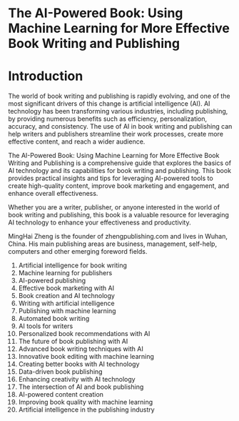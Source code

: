 # The AI-Powered Book: Using Machine Learning for More Effective Book Writing and Publishing

# Introduction

The world of book writing and publishing is rapidly evolving, and one of the most significant drivers of this change is artificial intelligence (AI). AI technology has been transforming various industries, including publishing, by providing numerous benefits such as efficiency, personalization, accuracy, and consistency. The use of AI in book writing and publishing can help writers and publishers streamline their work processes, create more effective content, and reach a wider audience.

The AI-Powered Book: Using Machine Learning for More Effective Book Writing and Publishing is a comprehensive guide that explores the basics of AI technology and its capabilities for book writing and publishing. This book provides practical insights and tips for leveraging AI-powered tools to create high-quality content, improve book marketing and engagement, and enhance overall effectiveness.

Whether you are a writer, publisher, or anyone interested in the world of book writing and publishing, this book is a valuable resource for leveraging AI technology to enhance your effectiveness and productivity.

MingHai Zheng is the founder of zhengpublishing.com and lives in Wuhan, China. His main publishing areas are business, management, self-help, computers and other emerging foreword fields.



1. Artificial intelligence for book writing
2. Machine learning for publishers
3. AI-powered publishing
4. Effective book marketing with AI
5. Book creation and AI technology
6. Writing with artificial intelligence
7. Publishing with machine learning
8. Automated book writing
9. AI tools for writers
10. Personalized book recommendations with AI
11. The future of book publishing with AI
12. Advanced book writing techniques with AI
13. Innovative book editing with machine learning
14. Creating better books with AI technology
15. Data-driven book publishing
16. Enhancing creativity with AI technology
17. The intersection of AI and book publishing
18. AI-powered content creation
19. Improving book quality with machine learning
20. Artificial intelligence in the publishing industry

